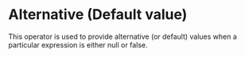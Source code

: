 # Alternative (Default value)

This operator is used to provide alternative (or default) values when a particular expression is either null or false.

